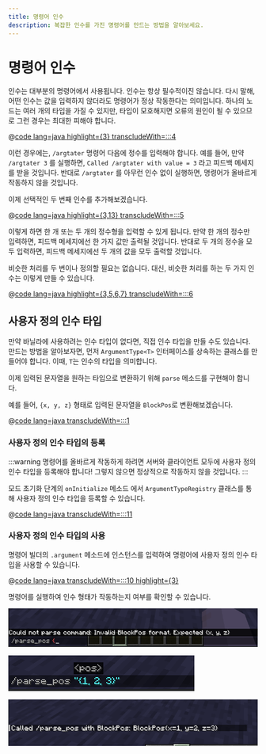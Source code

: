 ```yaml
---
title: 명령어 인수
description: 복잡한 인수를 가진 명령어를 만드는 방법을 알아보세요.
---
```


# 명령어 인수

인수는 대부분의 명령어에서 사용됩니다. 인수는 항상 필수적이진 않습니다. 다시 말해, 어떤 인수는 값을 입력하지 않더라도 명령어가 정상 작동한다는 의미입니다. 하나의 노드는 여러 개의 타입을 가질 수 있지만, 타입이 모호해지면 오류의 원인이 될 수 있으므로 그런 경우는 최대한 피해야 합니다.

@[code lang=java highlight={3} transcludeWith=:::4](@/reference/latest/src/main/java/com/example/docs/command/FabricDocsReferenceCommands.java)

이런 경우에는, `/argtater` 명령어 다음에 정수를 입력해야 합니다. 예를 들어, 만약 `/argtater 3` 를 실행하면, `Called /argtater with value = 3` 라고 피드백 메세지를 받을 것입니다. 반대로 `/argtater` 를 아무런 인수 없이 실행하면, 명령어가 올바르게 작동하지 않을 것입니다.

이제 선택적인 두 번째 인수를 추가해보겠습니다.

@[code lang=java highlight={3,13} transcludeWith=:::5](@/reference/latest/src/main/java/com/example/docs/command/FabricDocsReferenceCommands.java)

이렇게 하면 한 개 또는 두 개의 정수형을 입력할 수 있게 됩니다. 만약 한 개의 정수만 입력하면, 피드백 메세지에선 한 가지 값만 출력될 것입니다. 반대로 두 개의 정수을 모두 입력하면, 피드백 메세지에선 두 개의 값을 모두 출력할 것입니다.

비슷한 처리를 두 번이나 정의할 필요는 없습니다. 대신, 비슷한 처리를 하는 두 가지 인수는 이렇게 만들 수 있습니다.

@[code lang=java highlight={3,5,6,7} transcludeWith=:::6](@/reference/latest/src/main/java/com/example/docs/command/FabricDocsReferenceCommands.java)

## 사용자 정의 인수 타입

만약 바닐라에 사용하려는 인수 타입이 없다면, 직접 인수 타입을 만들 수도 있습니다. 만드는 방법을 알아보자면, 먼저 `ArgumentType<T>` 인터페이스를 상속하는 클래스를 만들어야 합니다. 이때, `T`는 인수의 타입을 의미합니다.

이제 입력된 문자열을 원하는 타입으로 변환하기 위해 `parse` 메소드를 구현해야 합니다.

예를 들어, `{x, y, z}` 형태로 입력된 문자열을 `BlockPos`로 변환해보겠습니다.

@[code lang=java transcludeWith=:::1](@/reference/latest/src/main/java/com/example/docs/command/BlockPosArgumentType.java)

### 사용자 정의 인수 타입의 등록

:::warning
명령어를 올바르게 작동하게 하려면 서버와 클라이언트 모두에 사용자 정의 인수 타입을 등록해야 합니다! 그렇지 않으면 정상적으로 작동하지 않을 것입니다.
:::

모드 초기화 단계의 `onInitialize` 메소드 에서 `ArgumentTypeRegistry` 클래스를 통해 사용자 정의 인수 타입을 등록할 수 있습니다.

@[code lang=java transcludeWith=:::11](@/reference/latest/src/main/java/com/example/docs/command/FabricDocsReferenceCommands.java)

### 사용자 정의 인수 타입의 사용

명령어 빌더의 `.argument` 메소드에 인스턴스를 입력하여 명령어에 사용자 정의 인수 타입을 사용할 수 있습니다.

@[code lang=java transcludeWith=:::10 highlight={3}](@/reference/latest/src/main/java/com/example/docs/command/FabricDocsReferenceCommands.java)

명령어를 실행하여 인수 형태가 작동하는지 여부를 확인할 수 있습니다.

![올바르지 않은 인수.](/assets/develop/commands/custom-arguments_fail.png)

![올바른 인수.](/assets/develop/commands/custom-arguments_valid.png)

![명령어 결과.](/assets/develop/commands/custom-arguments_result.png)
